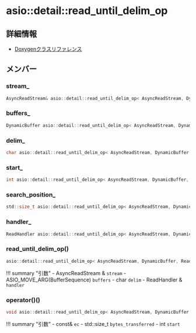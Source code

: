 # asio::detail::read_until_delim_op



## 詳細情報

- [Doxygenクラスリファレンス](https://lang-ship.com/reference/ESP32/latest/classasio_1_1detail_1_1read__until__delim__op.html)

## メンバー

###  stream_

```c
AsyncReadStream& asio::detail::read_until_delim_op< AsyncReadStream, DynamicBuffer, ReadHandler >::stream_
```


###  buffers_

```c
DynamicBuffer asio::detail::read_until_delim_op< AsyncReadStream, DynamicBuffer, ReadHandler >::buffers_
```


###  delim_

```c
char asio::detail::read_until_delim_op< AsyncReadStream, DynamicBuffer, ReadHandler >::delim_
```


###  start_

```c
int asio::detail::read_until_delim_op< AsyncReadStream, DynamicBuffer, ReadHandler >::start_
```


###  search_position_

```c
std::size_t asio::detail::read_until_delim_op< AsyncReadStream, DynamicBuffer, ReadHandler >::search_position_
```


###  handler_

```c
ReadHandler asio::detail::read_until_delim_op< AsyncReadStream, DynamicBuffer, ReadHandler >::handler_
```


### read_until_delim_op()



```c
asio::detail::read_until_delim_op< AsyncReadStream, DynamicBuffer, ReadHandler >::read_until_delim_op(AsyncReadStream &stream, ASIO_MOVE_ARG(BufferSequence) buffers, char delim, ReadHandler &handler)
```

!!! summary "引数"
	- AsyncReadStream & `stream` 
	- ASIO_MOVE_ARG(BufferSequence) `buffers` 
	- char `delim` 
	- ReadHandler & `handler` 



### operator()()



```c
void asio::detail::read_until_delim_op< AsyncReadStream, DynamicBuffer, ReadHandler >::operator()(const asio::error_code &ec, std::size_t bytes_transferred, int start=0)
```

!!! summary "引数"
	- const& `ec` 
	- std::size_t `bytes_transferred` 
	- int `start` 



